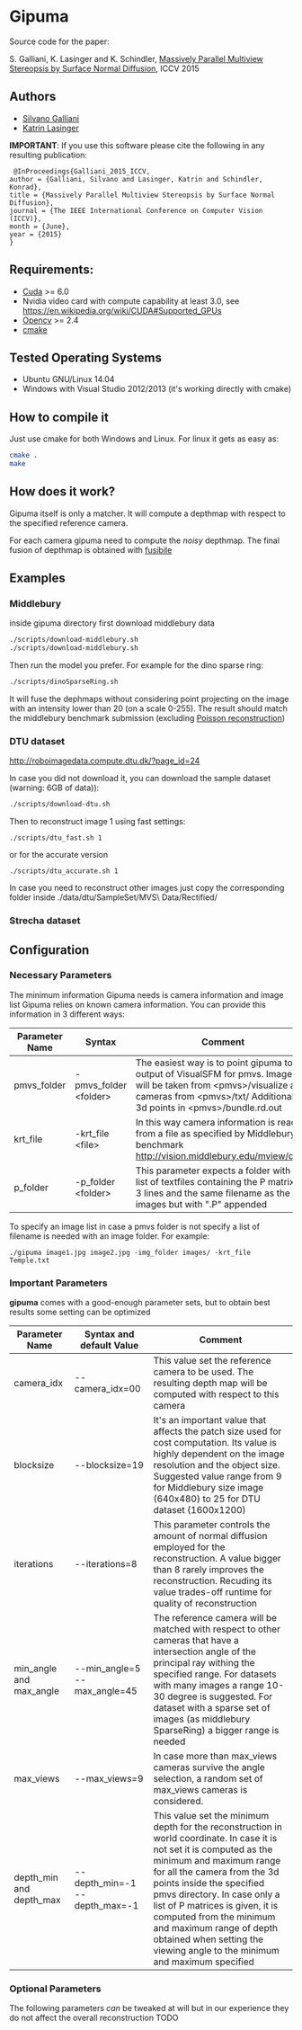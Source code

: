 # Gipuma


Source code for the paper:

S. Galliani, K. Lasinger and K. Schindler, [Massively Parallel Multiview Stereopsis by Surface Normal Diffusion](http://www.prs.igp.ethz.ch/content/dam/ethz/special-interest/baug/igp/photogrammetry-remote-sensing-dam/documents/pdf/galliani-lasinger-iccv15.pdf), ICCV 2015

## Authors
- [Silvano Galliani](mailto:silvano.galliani@geod.baug.ethz.ch)
- [Katrin Lasinger](mailto:katrin.lasinger@geod.baug.ethz.ch)


**IMPORTANT**: If you use this software please cite the following in any resulting publication:
```
 @InProceedings{Galliani_2015_ICCV,
author = {Galliani, Silvano and Lasinger, Katrin and Schindler, Konrad},
title = {Massively Parallel Multiview Stereopsis by Surface Normal Diffusion},
journal = {The IEEE International Conference on Computer Vision (ICCV)},
month = {June},
year = {2015}
} 
```

## Requirements:
 - [Cuda](https://developer.nvidia.com/cuda-downloads) >= 6.0
 - Nvidia video card with compute capability at least 3.0, see https://en.wikipedia.org/wiki/CUDA#Supported_GPUs
 - [Opencv](http://opencv.org) >= 2.4
 - [cmake](http://cmake.org)
 
## Tested Operating Systems
 - Ubuntu GNU/Linux 14.04
 - Windows with Visual Studio 2012/2013 (it's working directly with cmake)

## How to compile it
Just use cmake for both Windows and Linux.
For linux it gets as easy as:
```bash
cmake .
make
```

## How does it work?
Gipuma itself is only a matcher. It will compute a depthmap with respect to the specified reference camera.

For each camera gipuma need to compute the _noisy_ depthmap. The final fusion of depthmap is obtained with [fusibile](https://github.com/kysucix/fusibile)

## Examples
 ### Middlebury
 inside gipuma directory first download middlebury data
 ```bash
 ./scripts/download-middlebury.sh
 ./scripts/download-middlebury.sh
 ```
 Then run the model you prefer. For example for the dino sparse ring:
 ```bash
 ./scripts/dinoSparseRing.sh
 ```
 It will fuse the dephmaps without considering point projecting on the image with an intensity lower than 20 (on a scale 0-255). The result should match the  middlebury benchmark submission (excluding [Poisson reconstruction](http://www.cs.jhu.edu/~misha/Code/PoissonRecon/))


### DTU dataset
http://roboimagedata.compute.dtu.dk/?page_id=24

In case you did not download it, you can download the sample dataset (warning: 6GB of data)):
```bash
./scripts/download-dtu.sh
```
Then to reconstruct image 1 using fast settings:
```
./scripts/dtu_fast.sh 1
```
or for the accurate version
```
./scripts/dtu_accurate.sh 1
```
In case you need to reconstruct other images just copy the corresponding folder inside ./data/dtu/SampleSet/MVS\ Data/Rectified/

### Strecha dataset
## Configuration

### Necessary Parameters
The minimum information Gipuma needs is camera information and image list
Gipuma relies on known camera information. You can provide this information in 3 different ways:

| Parameter Name | Syntax | Comment |
| -------------- | --------------------------------- | --------------- |
| pmvs_folder | -pmvs_folder \<folder\> | The easiest way is to point gipuma to the output of VisualSFM for pmvs. Images will be taken from \<pmvs\>/visualize and cameras from \<pmvs\>/txt/ Additionally 3d points in \<pmvs\>/bundle.rd.out |
| krt_file | -krt_file \<file\> | In this way camera information is read from a file as specified by Middlebury benchmark http://vision.middlebury.edu/mview/data/ |
| p_folder | -p_folder \<folder\> | This parameter expects a folder with a list of textfiles containing the P matrix on 3 lines and the same filename as the images but with ".P" appended |

To specify an image list in case a pmvs folder is not specify a list of filename is needed with an image folder.
For example:
```
./gipuma image1.jpg image2.jpg -img_folder images/ -krt_file Temple.txt
```

### Important Parameters
 **gipuma** comes with a good-enough parameter sets, but to obtain best results some setting can be optimized


| Parameter Name | Syntax and default Value | Comment |
| -------------- | ------------------------ | --------------- |
| camera_idx | --camera_idx=00 | This value set the reference camera to be used. The resulting depth map will be computed with respect to this camera |
| blocksize | --blocksize=19 | It's an important value that affects the patch size used for cost computation. Its value is highly dependent on the image resolution and the object size. Suggested value range from 9 for Middlebury size image (640x480) to 25 for DTU dataset (1600x1200) |
| iterations | --iterations=8 | This parameter controls the amount of normal diffusion employed for the reconstruction. A value bigger than 8 rarely improves the reconstruction. Recuding its value trades-off runtime for quality of reconstruction |
| min_angle and max_angle | --min_angle=5 --max_angle=45 | The reference camera will be matched with respect to other cameras that have a intersection angle of the principal ray withing the specified range. For datasets with many images a range 10-30 degree is suggested. For dataset with a sparse set of images (as middlebury SparseRing) a bigger range is needed |
| max_views | --max_views=9 | In case more than max_views cameras survive the angle selection, a random set of max_views cameras is considered. |
| depth_min and depth_max | --depth_min=-1 --depth_max=-1 | This value set the minimum depth for the reconstruction in world coordinate. In case it is not set it is computed as the minimum and maximum range for all the camera from the 3d points inside the specified pmvs directory. In case only a list of P matrices is given, it is computed from the minimum and maximum range of depth obtained when setting the viewing angle to the minimum and maximum specified |

### Optional Parameters
 The following parameters _can_ be tweaked at will but in our experience they do not affect the overall reconstruction
 TODO

